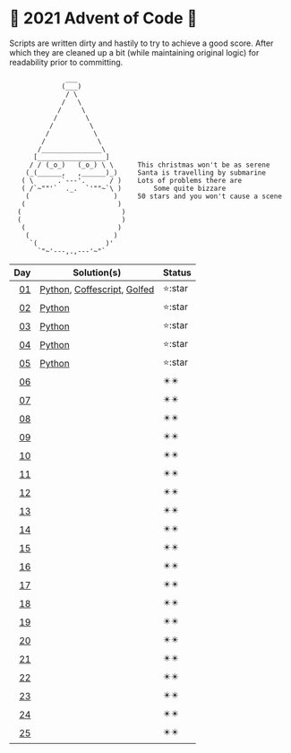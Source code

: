 # :christmas_tree: 2021 Advent of Code :christmas_tree:
Scripts are written dirty and hastily to try to achieve a good score.
After which they are cleaned up a bit (while maintaining original logic) for readability prior to committing.

```
              ___
             (___)
              / \
             /   \
            /     \
           /       \
          /         \
         /           \
        /             \
       /_______________\
      [_________________]
     / / (_o_)   (_o_) \ \      This christmas won't be as serene
    (_(______,   ,______)_)     Santa is travelling by submarine
   ( \      .`---'.      / )    Lots of problems there are
   ( /`~""'`  ._.  `'""~`\ )        Some quite bizzare
    (                     )     50 stars and you won't cause a scene
   (                       )
  (                         )
  (                         )
   (                       )
    (                     )
     `(                 )'
       `"~'---,.,---'~"`
```

| Day | Solution(s) | Status |
|--:|---|---|
| [01](https://adventofcode.com/2021/day/1) | [Python](day01/solution.py), [Coffescript](day01/solution.coffee), [Golfed](day01/solution_golf.py) | :star::star |
| [02](https://adventofcode.com/2021/day/2) | [Python](day02/solution.py) | :star::star |
| [03](https://adventofcode.com/2021/day/3) | [Python](day03/solution.py) | :star::star |
| [04](https://adventofcode.com/2021/day/4) | [Python](day04/solution.py) | :star::star |
| [05](https://adventofcode.com/2021/day/5) | [Python](day05/solution.py) | :star::star |
| [06](https://adventofcode.com/2021/day/6) |   | :eight_pointed_black_star::eight_pointed_black_star: |
| [07](https://adventofcode.com/2021/day/7) |   | :eight_pointed_black_star::eight_pointed_black_star: |
| [08](https://adventofcode.com/2021/day/8) |   | :eight_pointed_black_star::eight_pointed_black_star: |
| [09](https://adventofcode.com/2021/day/9) |   | :eight_pointed_black_star::eight_pointed_black_star: |
| [10](https://adventofcode.com/2021/day/10) |   | :eight_pointed_black_star::eight_pointed_black_star: |
| [11](https://adventofcode.com/2021/day/11) |   | :eight_pointed_black_star::eight_pointed_black_star: |
| [12](https://adventofcode.com/2021/day/12) |   | :eight_pointed_black_star::eight_pointed_black_star: |
| [13](https://adventofcode.com/2021/day/13) |   | :eight_pointed_black_star::eight_pointed_black_star: |
| [14](https://adventofcode.com/2021/day/14) |   | :eight_pointed_black_star::eight_pointed_black_star: |
| [15](https://adventofcode.com/2021/day/15) |   | :eight_pointed_black_star::eight_pointed_black_star: |
| [16](https://adventofcode.com/2021/day/16) |   | :eight_pointed_black_star::eight_pointed_black_star: |
| [17](https://adventofcode.com/2021/day/17) |   | :eight_pointed_black_star::eight_pointed_black_star: |
| [18](https://adventofcode.com/2021/day/18) |   | :eight_pointed_black_star::eight_pointed_black_star: |
| [19](https://adventofcode.com/2021/day/19) |   | :eight_pointed_black_star::eight_pointed_black_star: |
| [20](https://adventofcode.com/2021/day/20) |   | :eight_pointed_black_star::eight_pointed_black_star: |
| [21](https://adventofcode.com/2021/day/21) |   | :eight_pointed_black_star::eight_pointed_black_star: |
| [22](https://adventofcode.com/2021/day/22) |   | :eight_pointed_black_star::eight_pointed_black_star: |
| [23](https://adventofcode.com/2021/day/23) |   | :eight_pointed_black_star::eight_pointed_black_star: |
| [24](https://adventofcode.com/2021/day/24) |   | :eight_pointed_black_star::eight_pointed_black_star: |
| [25](https://adventofcode.com/2021/day/25) |   | :eight_pointed_black_star::eight_pointed_black_star: |
